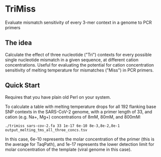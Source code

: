 # TriMiss
Evaluate mismatch sensitivity of every 3-mer context in a genome to PCR primers

## The idea

Calculate the effect of three nucleotide ("Tri") contexts for every possible single nucleotide mismatch in a given sequence, at different cation concentrations. Useful for evaluating the potential for cation concentration sensitivity of melting temperature for mismatches ("Miss") in PCR primers.

## Quick Start
Requires that you have plain old Perl on your system.

To calculate a table with melting temperature drops for all 192 flanking base SNP contexts in the SARS-CoV-2 genome, with a primer length of 33, and cation (e.g. Na+, Mg+) concentrations of 8mM, 80mM, and 800mM:
```
./trimiss sars-cov-2.fa 33 1e-17 6e-10 8e-3,8e-2,8e-1 output_melting_tms_all_three_concs.tsv
```

In this case, 6e-10 represents the molar concentration of the primer (this is the average for TaqPath), and 1e-17 represents the lower detection limit for molar concentration of the template (viral genome in this case).
